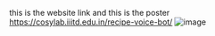 this is the website link and this is the poster https://cosylab.iiitd.edu.in/recipe-voice-bot/
![image](https://github.com/Vickey21299/recipe_db-chatbox/assets/108173950/50ea3f91-bf98-4d06-babc-8a6029cd0252)
